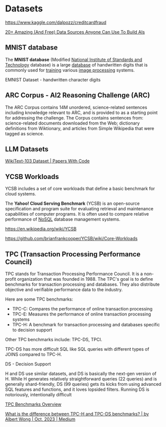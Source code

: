 # Datasets

https://www.kaggle.com/dalpozz/creditcardfraud

[20+ Amazing (And Free) Data Sources Anyone Can Use To Build AIs](https://www.forbes.com/sites/bernardmarr/2023/05/17/20-amazing-and-free-data-sources-anyone-can-use-to-build-ais/?sh=17c13eec617f)

## MNIST database

The **MNIST database** (Modified [National Institute of Standards and Technology](https://en.wikipedia.org/wiki/National_Institute_of_Standards_and_Technology) database) is a large [database](https://en.wikipedia.org/wiki/Database) of handwritten digits that is commonly used for [training](https://en.wikipedia.org/wiki/Training_set) various [image processing](https://en.wikipedia.org/wiki/Image_processing) systems.

EMNIST Dataset - handwritten character digits

## ARC Corpus - AI2 Reasoning Challenge (ARC)

The ARC Corpus contains 14M unordered, science-related sentences including knowledge relevant to ARC, and is provided to as a starting point for addressing the challenge. The Corpus contains sentences from: science-related documents downloaded from the Web; dictionary definitions from Wiktionary, and articles from Simple Wikipedia that were tagged as science.

## LLM Datasets

[WikiText-103 Dataset | Papers With Code](https://paperswithcode.com/dataset/wikitext-103)

## YCSB Workloads

YCSB includes a set of core workloads that define a basic benchmark for cloud systems.

The **Yahoo! Cloud Serving Benchmark** (YCSB) is an open-source specification and program suite for evaluating retrieval and maintenance capabilities of computer programs. It is often used to compare relative performance of [NoSQL](https://en.wikipedia.org/wiki/NoSQL) database management systems.

https://en.wikipedia.org/wiki/YCSB

https://github.com/brianfrankcooper/YCSB/wiki/Core-Workloads

## TPC (Transaction Processing Performance Council)

TPC stands for Transaction Processing Performance Council. It is a non-profit organization that was founded in 1988. The TPC's goal is to define benchmarks for transaction processing and databases. They also distribute objective and verifiable performance data to the industry. 

Here are some TPC benchmarks: 

- TPC-C: Compares the performance of online transaction processing
- TPC-E: Measures the performance of online transaction processing systems
- TPC-H: A benchmark for transaction processing and databases specific to decision support

Other TPC benchmarks include: TPC-DS, TPCI.

TPC-DS has more difficult SQL like SQL queries with different types of JOINS compared to TPC-H.

DS - Decision Support

H and DS use similar datasets, and DS is basically the next-gen version of H. While H generates relatively straightforward queries (22 queries) and is generally shard-friendly, DS (99 queries) gets its kicks from using advanced SQL features and functions, and it loves lopsided filters. Running DS is notoriously, intentionally difficult

[TPC Benchmarks Overview](https://www.tpc.org/information/benchmarks5.asp)

[What is the difference between TPC-H and TPC-DS benchmarks? | by Albert Wong | Oct, 2023 | Medium](https://atwong.medium.com/what-is-the-difference-between-tpc-h-and-tpc-ds-benchmarks-cb92fc104c32)
